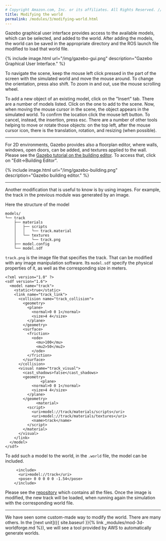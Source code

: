 ```yaml
---
# Copyright Amazon.com, Inc. or its affiliates. All Rights Reserved. // SPDX-License-Identifier: CC-BY-SA-4.0
title: Modifying the world
permalink: /modules/3/modifying-world.html
---
```


Gazebo graphical user interface provides access to the available models, which can be selected, and added to the world. After adding the models, the world can be saved in the appropriate directory and the ROS launch file modified to load that world file.

{% include image.html url="/img/gazebo-gui.png" description="Gazebo Graphical User Interface." %}

To navigate the scene, keep the mouse left click pressed in the part of the screen with the simulated world and move the mouse around. To change the orientation, press also shift. To zoom in and out, use the mouse scrolling wheel.

To add a new object of an existing model, click on the "Insert" tab. There are a number of models listed. Click on the one to add to the scene. Now, when moving the mouse cursor in the scene, the object appears in the simulated world. To confirm the location click the mouse left button. To cancel, instead, the insertion, press esc. There are a number of other tools helping to move or rotate those objects: on the top left, after the mouse cursor icon, there is the translation, rotation, and resizing (when possible).

----
For 2D environments, Gazebo provides also a floorplan editor, where walls, windows, open doors, can be added, and textures applied to the wall. Please see the [Gazebo tutorial on the building editor](http://gazebosim.org/tutorials?cat=build_world&tut=building_editor). To access that, click on "Edit->Building Editor".

{% include image.html url="/img/gazebo-building.png" description="Gazebo building editor." %}


----
Another modification that is useful to know is by using images. For example, the track in the previous module was generated by an image. 

Here the structure of the model

```
models/
└── track
    ├── materials
    │   ├── scripts
    │   │   └── track.material
    │   └── textures
    │       └── track.png
    ├── model.config
    └── model.sdf
```

`track.png` is the image file that specifies the track. That can be modified with any image manipulation software.
Its `model.sdf` specify the physical properties of it, as well as the corresponding size in meters.

```
<?xml version="1.0" ?>
<sdf version="1.6">
  <model name="track">
    <static>true</static>
    <link name="track_link">
      <collision name="track_collision">
        <geometry>
          <plane>
            <normal>0 0 1</normal>
            <size>4 4</size>
          </plane>
        </geometry>
        <surface>
          <friction>
            <ode>
              <mu>100</mu>
              <mu2>50</mu2>
            </ode>
          </friction>
        </surface>
      </collision>
      <visual name="track_visual">
        <cast_shadows>false</cast_shadows>
        <geometry>
                <plane>
            <normal>0 0 1</normal>
            <size>4 4</size>
          </plane>
        </geometry>
              <material>
          <script>
            <uri>model://track/materials/scripts</uri>
            <uri>model://track/materials/textures</uri>
            <name>track</name>
          </script>
        </material>
      </visual>
    </link>
  </model>
</sdf>
```

To add such a model to the world, in the `.world` file, the model can be included.

```
     <include>
      <uri>model://track</uri>
      <pose> 0 0 0 0 0 -1.54</pose>
    </include>
```

Please see the [repository](https://github.com/aws-samples/aws-robomaker-jetbot-ros) which contains all the files. Once the image is modified, the new track will be loaded, when running again the simulation with the corresponding world file.

-------
We have seen some custom-made way to modify the world. There are many others. In the [next unit]({{ site.baseurl }}{% link _modules/mod-3d-worldforge.md %}), we will see a tool provided by AWS to automatically generate worlds.
